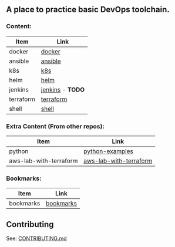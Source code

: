 ##  A place to practice basic DevOps toolchain.
### Content:
| Item | Link |
|------|-----|
| docker | [docker](./docker/)|
| ansible | [ansible](./ansible/)|
| k8s | [k8s](./k8s/)|
| helm | [helm](./helm/)|
| jenkins | [jenkins](./jenkins/) - **TODO**|
| terraform | [terraform](./terraform/)|
| shell | [shell](./shell/)|

### Extra Content (From other repos):
| Item | Link |
|------|-----|
| python | [python-examples](https://github.com/tungbq/python-examples)|
| aws-lab-with-terraform | [aws-lab-with-terraform](https://github.com/tungbq/aws-lab-with-terraform)|

### Bookmarks:
| Item | Link |
|------|-----|
| bookmarks | [bookmarks](https://github.com/tungbq/bookmarks)|

## Contributing
See: [CONTRIBUTING.md](./CONTRIBUTING.md)
